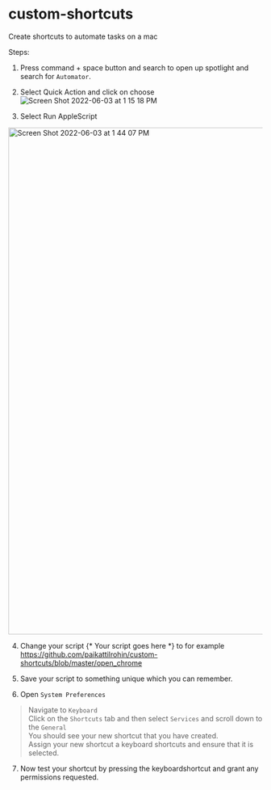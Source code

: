 # custom-shortcuts
Create shortcuts to automate tasks on a mac


Steps: 
1) Press command + space button and search to open up spotlight and search for `Automator`. 

2) Select Quick Action and click on choose
 ![Screen Shot 2022-06-03 at 1 15 18 PM](https://user-images.githubusercontent.com/39897345/171913719-767a33e2-0e12-4420-b88e-dc417e628e97.png)



3) Select Run AppleScript
<img width="1004" alt="Screen Shot 2022-06-03 at 1 44 07 PM" src="https://user-images.githubusercontent.com/39897345/171918244-61c0495d-385a-4359-a7c7-6d7130408b6f.png">


4) Change your script {* Your script goes here *} to for example 
  https://github.com/paikattilrohin/custom-shortcuts/blob/master/open_chrome

5) Save your script to something unique which you can remember.

6) Open `System Preferences` <br />
>Navigate to `Keyboard`<br />
>Click on the `Shortcuts` tab and then select `Services` and scroll down to the `General` <br />
>You should see your new shortcut that you have created. <br />
>Assign your new shortcut a keyboard shortcuts and ensure that it is selected. <br />

7) Now test your shortcut by pressing the keyboardshortcut and grant any permissions requested. 
        
       
        
   
        
        

